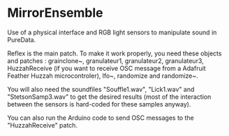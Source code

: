 # MirrorEnsemble
Use of a physical interface and RGB light sensors to manipulate sound in PureData.

Reflex is the main patch. To make it work properly, you need these objects and patches : grainclone~, granulateur1, granulateur2, granulateur3, HuzzahReceive (if you want to receive OSC message from a Adafruit Feather Huzzah microcontroler), lfo~, randomize and randomize~.

You will also need the soundfiles "Souffle1.wav", "Lick1.wav" and "StetsonSamp3.wav" to get the desired results (most of the interaction between the sensors is hard-coded for these samples anyway).

You can also run the Arduino code to send OSC messages to the "HuzzahReceive" patch.
